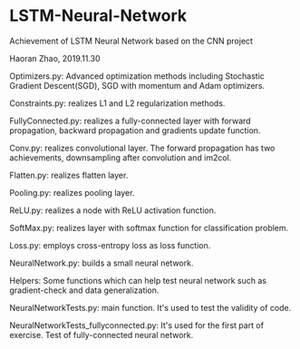 # LSTM-Neural-Network
Achievement of LSTM Neural Network based on the CNN project

Haoran Zhao, 2019.11.30

Optimizers.py: Advanced optimization methods including Stochastic Gradient Descent(SGD), SGD with momentum and Adam optimizers.

Constraints.py: realizes L1 and L2 regularization methods.

FullyConnected.py: realizes a fully-connected layer with forward propagation, backward propagation and gradients update function.

Conv.py: realizes convolutional layer. The forward propagation has two achievements, downsampling after convolution and im2col.

Flatten.py: realizes flatten layer.

Pooling.py: realizes pooling layer.

ReLU.py: realizes a node with ReLU activation function.

SoftMax.py: realizes layer with softmax function for classification problem.

Loss.py: employs cross-entropy loss as loss function.

NeuralNetwork.py: builds a small neural network.

Helpers: Some functions which can help test neural network such as gradient-check and data generalization.

NeuralNetworkTests.py: main function. It's used to test the validity of code.

NeuralNetworkTests_fullyconnected.py: It's used for the first part of exercise. Test of fully-connected neural network.
